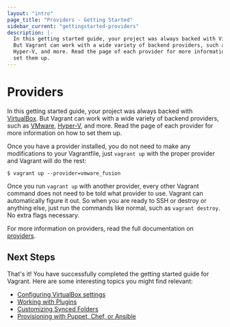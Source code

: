 ```yaml
---
layout: "intro"
page_title: "Providers - Getting Started"
sidebar_current: "gettingstarted-providers"
description: |-
  In this getting started guide, your project was always backed with VirtualBox.
  But Vagrant can work with a wide variety of backend providers, such as VMware,
  Hyper-V, and more. Read the page of each provider for more information on how to
  set them up.
---
```


# Providers

In this getting started guide, your project was always backed with
[VirtualBox](https://www.virtualbox.org). But Vagrant can work with
a wide variety of backend providers, such as [VMware](/docs/vmware/),
[Hyper-V](/docs/hyperv), and more. Read the page
of each provider for more information on how to set them up.

Once you have a provider installed, you do not need to make any modifications
to your Vagrantfile, just `vagrant up` with the proper provider and
Vagrant will do the rest:

```
$ vagrant up --provider=vmware_fusion
```

Once you run `vagrant up` with another provider, every other Vagrant
command does not need to be told what provider to use. Vagrant can automatically
figure it out. So when you are ready to SSH or destroy or anything else,
just run the commands like normal, such as `vagrant destroy`. No extra
flags necessary.

For more information on providers, read the full documentation on
[providers](/docs/providers/).

## Next Steps

That's it! You have successfully completed the getting started guide for Vagrant.
Here are some interesting topics you might find relevant:

- [Configuring VirtualBox settings](/docs/virtualbox/)
- [Working with Plugins](/docs/plugins/)
- [Customizing Synced Folders](/docs/synced-folders/)
- [Provisioning with Puppet, Chef, or Ansible](/docs/provisioning/)
